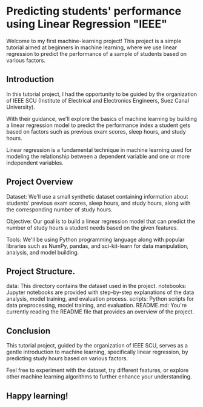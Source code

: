 # Predicting students' performance using Linear Regression "IEEE"

Welcome to my first machine-learning project! This project is a simple tutorial aimed at beginners in machine learning, where we use linear regression to predict the performance of a sample of students based on various factors.

## Introduction
In this tutorial project, I had the opportunity to be guided by the organization of IEEE SCU (Institute of Electrical and Electronics Engineers, Suez Canal University). 

With their guidance, we'll explore the basics of machine learning by building a linear regression model to predict the performance index a student gets based on factors such as previous exam scores, sleep hours, and study hours.

Linear regression is a fundamental technique in machine learning used for modeling the relationship between a dependent variable and one or more independent variables.

## Project Overview

Dataset: We'll use a small synthetic dataset containing information about students' previous exam scores, sleep hours, and study hours, along with the corresponding number of study hours.

Objective: Our goal is to build a linear regression model that can predict the number of study hours a student needs based on the given features.

Tools: We'll be using Python programming language along with popular libraries such as NumPy, pandas, and sci-kit-learn for data manipulation, analysis, and model building.

## Project Structure.

data: This directory contains the dataset used in the project.
notebooks: Jupyter notebooks are provided with step-by-step explanations of the data analysis, model training, and evaluation process.
scripts: Python scripts for data preprocessing, model training, and evaluation.
README.md: You're currently reading the README file that provides an overview of the project.

## Conclusion
This tutorial project, guided by the organization of IEEE SCU, serves as a gentle introduction to machine learning, specifically linear regression, by predicting study hours based on various factors. 

Feel free to experiment with the dataset, try different features, or explore other machine learning algorithms to further enhance your understanding.

Happy learning!
-----------------------------------------------------------------------------------------------------------------------------
